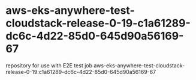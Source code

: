 # aws-eks-anywhere-test-cloudstack-release-0-19-c1a61289-dc6c-4d22-85d0-645d90a56169-67
repository for use with E2E test job aws-eks-anywhere-test-cloudstack-release-0-19:c1a61289-dc6c-4d22-85d0-645d90a56169-67
